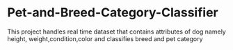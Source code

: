 # Pet-and-Breed-Category-Classifier
This project handles real time dataset  that contains attributes of dog namely height, weight,condition,color and classifies breed and pet category
